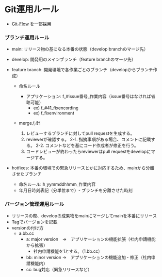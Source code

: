 # Git運用ルール

* [Git-Flow](https://nvie.com/posts/a-successful-git-branching-model/) を一部採用

### ブランチ運用ルール

* main: リリース物の基になる本番の状態（develop branchのマージ先）
* develop: 開発用のメインブランチ（feature branchのマージ先）

* feature branch: 開発環境で各作業ごとのブランチ（developからブランチ作成）
  * 命名ルール
    * アプリケーション: f_#issue番号_作業内容（issue番号はなければ省略可能）
      * ex) f_#41_fixencording
      * ex) f_fixenvironment

  * merge方針
    1. レビューするブランチに対してpull requestを生成する。
    2. reviewerが確認する。
      2-1. 指摘事項がある場合、コメントに記載する。
      2-2. コメントなどを基にコード作成者が修正を行う。
    3. コードレビューが終わったらreviewerはpull requestをdevelopにマージする。

* hotfixes: 本番の環境での緊急リリースとかに対応するため、mainから分離させたブランチ
  * 命名ルール: h_yymmddhhmm_作業内容
  * 年月日時刻表記（分単位まで）- ブランチを分離させた時刻


### バージョン管理運用ルール

* リリースの際、developの成果物をmainにマージしてmainを本番にリリース
* Tagでバージョンを記載
* versionの付け方
  * a.bb.cc
    * a: major version　→　アプリケーションの機能拡張（社内申請機能から拡張）
      * 社内申請機能を1とする。（1.bb.cc）
    * bb: minor version →　アプリケーションの機能追加・修正（社内申請機能内）
    * cc: bug対応（緊急リリースなど）
